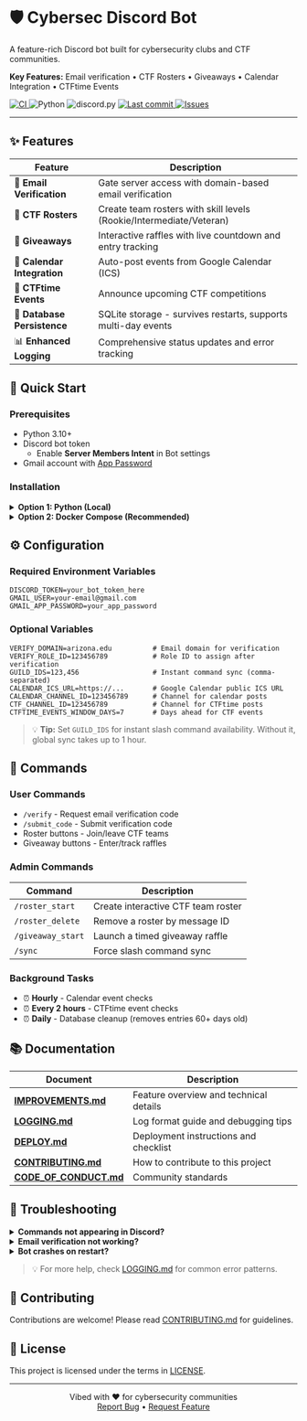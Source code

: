 # 🛡️ Cybersec Discord Bot

A feature-rich Discord bot built for cybersecurity clubs and CTF communities.

**Key Features:** Email verification • CTF Rosters • Giveaways • Calendar Integration • CTFtime Events

<p>
  <a href="https://github.com/ktalons/cybersec-discord-bot/actions/workflows/ci.yml">
    <img alt="CI" src="https://github.com/ktalons/cybersec-discord-bot/actions/workflows/ci.yml/badge.svg" />
  </a>
  <img alt="Python" src="https://img.shields.io/badge/Python-3.10%2B-3776AB?logo=python&logoColor=white" />
  <img alt="discord.py" src="https://img.shields.io/badge/discord.py-2.4%2B-5865F2?logo=discord&logoColor=white" />
  <a href="https://github.com/ktalons/cybersec-discord-bot/commits">
    <img alt="Last commit" src="https://img.shields.io/github/last-commit/ktalons/cybersec-discord-bot?logo=github" />
  </a>
  <a href="https://github.com/ktalons/cybersec-discord-bot/issues">
    <img alt="Issues" src="https://img.shields.io/github/issues/ktalons/cybersec-discord-bot?logo=github" />
  </a>
</p>

---

## ✨ Features

| Feature | Description |
|---------|-------------|
| 🔐 **Email Verification** | Gate server access with domain-based email verification |
| 👥 **CTF Rosters** | Create team rosters with skill levels (Rookie/Intermediate/Veteran) |
| 🎉 **Giveaways** | Interactive raffles with live countdown and entry tracking |
| 📅 **Calendar Integration** | Auto-post events from Google Calendar (ICS) |
| 🚩 **CTFtime Events** | Announce upcoming CTF competitions |
| 💾 **Database Persistence** | SQLite storage - survives restarts, supports multi-day events |
| 📊 **Enhanced Logging** | Comprehensive status updates and error tracking |


## 🚀 Quick Start

### Prerequisites
- Python 3.10+
- Discord bot token
  - Enable **Server Members Intent** in Bot settings
- Gmail account with [App Password](https://support.google.com/accounts/answer/185833)

### Installation

<details>
<summary><b>Option 1: Python (Local)</b></summary>

```bash
# Clone and setup
git clone https://github.com/ktalons/cybersec-discord-bot.git
cd cybersec-discord-bot
python3 -m venv .venv
.venv/bin/pip install -r requirements.txt

# Configure
cp .env.example .env
# Edit .env with your values

# Run
.venv/bin/python -m src.main
```
</details>

<details>
<summary><b>Option 2: Docker Compose (Recommended)</b></summary>

```bash
# Setup
cp .env.example .env
# Edit .env with your values

# Run
docker-compose up -d

# View logs
docker-compose logs -f
```
</details>

## ⚙️ Configuration

### Required Environment Variables
```env
DISCORD_TOKEN=your_bot_token_here
GMAIL_USER=your-email@gmail.com
GMAIL_APP_PASSWORD=your_app_password
```

### Optional Variables
```env
VERIFY_DOMAIN=arizona.edu          # Email domain for verification
VERIFY_ROLE_ID=123456789           # Role ID to assign after verification
GUILD_IDS=123,456                  # Instant command sync (comma-separated)
CALENDAR_ICS_URL=https://...       # Google Calendar public ICS URL
CALENDAR_CHANNEL_ID=123456789      # Channel for calendar posts
CTF_CHANNEL_ID=123456789           # Channel for CTFtime posts
CTFTIME_EVENTS_WINDOW_DAYS=7       # Days ahead for CTF events
```

> 💡 **Tip:** Set `GUILD_IDS` for instant slash command availability. Without it, global sync takes up to 1 hour.

## 🤖 Commands

### User Commands
- `/verify` - Request email verification code
- `/submit_code` - Submit verification code
- Roster buttons - Join/leave CTF teams
- Giveaway buttons - Enter/track raffles

### Admin Commands
| Command | Description |
|---------|-------------|
| `/roster_start` | Create interactive CTF team roster |
| `/roster_delete` | Remove a roster by message ID |
| `/giveaway_start` | Launch a timed giveaway raffle |
| `/sync` | Force slash command sync |

### Background Tasks
- ⏰ **Hourly** - Calendar event checks
- ⏰ **Every 2 hours** - CTFtime event checks
- ⏰ **Daily** - Database cleanup (removes entries 60+ days old)

## 📚 Documentation

| Document | Description |
|----------|-------------|
| **[IMPROVEMENTS.md](IMPROVEMENTS.md)** | Feature overview and technical details |
| **[LOGGING.md](LOGGING.md)** | Log format guide and debugging tips |
| **[DEPLOY.md](DEPLOY.md)** | Deployment instructions and checklist |
| **[CONTRIBUTING.md](CONTRIBUTING.md)** | How to contribute to this project |
| **[CODE_OF_CONDUCT.md](CODE_OF_CONDUCT.md)** | Community standards |

## 🔧 Troubleshooting

<details>
<summary><b>Commands not appearing in Discord?</b></summary>

- Set `GUILD_IDS` in `.env` for instant sync
- Run `/sync` command
- Wait up to 1 hour for global sync
- Check bot has application commands scope in invite URL
</details>

<details>
<summary><b>Email verification not working?</b></summary>

- Use Gmail App Password, not regular password
- Enable "Less secure app access" if needed
- Check `GMAIL_USER` and `GMAIL_APP_PASSWORD` are set correctly
</details>

<details>
<summary><b>Bot crashes on restart?</b></summary>

- Check `data/` directory exists and is writable
- Review logs for specific error messages
- See [LOGGING.md](LOGGING.md) for log interpretation
</details>

> 💡 For more help, check [LOGGING.md](LOGGING.md) for common error patterns.

## 🤝 Contributing

Contributions are welcome! Please read [CONTRIBUTING.md](CONTRIBUTING.md) for guidelines.

## 📄 License

This project is licensed under the terms in [LICENSE](LICENSE).

---

<p align="center">
  Vibed with ❤️ for cybersecurity communities<br>
  <a href="https://github.com/ktalons/cybersec-discord-bot/issues">Report Bug</a> •
  <a href="https://github.com/ktalons/cybersec-discord-bot/issues">Request Feature</a>
</p>
